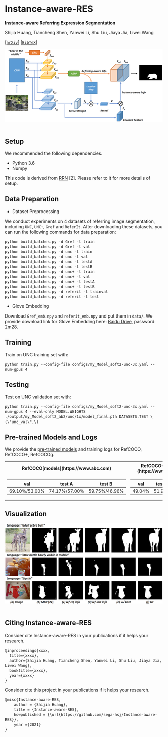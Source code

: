 # Instance-aware-RES

**Instance-aware Referring Expression Segmentation**

Shijia Huang, Tiancheng Shen, Yanwei Li, Shu Liu, Jiaya Jia, Liwei Wang

[[`arXiv`](https://arxiv.org/pdf/xxxx.xxxx.pdf)] [[`BibTeX`](#CitingInstNet)]

<div align="center">
  <img src="/framework.png"/>
</div><br/>

## Setup

We recommended the following dependencies.

* Python 3.6
* Numpy

This code is derived from [RRN](https://github.com/liruiyu/referseg_rrn) \[2\]. Please refer to it for more details of setup.

## Data Preparation
* Dataset Preprocessing

We conduct experiments on 4 datasets of referring image segmentation, including `UNC`, `UNC+`, `Gref` and `ReferIt`. After downloading these datasets, you can run the following commands for data preparation:
```
python build_batches.py -d Gref -t train
python build_batches.py -d Gref -t val
python build_batches.py -d unc -t train
python build_batches.py -d unc -t val
python build_batches.py -d unc -t testA
python build_batches.py -d unc -t testB
python build_batches.py -d unc+ -t train
python build_batches.py -d unc+ -t val
python build_batches.py -d unc+ -t testA
python build_batches.py -d unc+ -t testB
python build_batches.py -d referit -t trainval
python build_batches.py -d referit -t test
```

* Glove Embedding

Download `Gref_emb.npy` and `referit_emb.npy` and put them in `data/`. We provide download link for Glove Embedding here:
[Baidu Drive](https://pan.baidu.com/s/19f8CxT3lc_UyjCIIE_74FA), password: 2m28.


## Training
Train on UNC training set with:
```
python train.py --config-file configs/my_Model_soft2-unc-3x.yaml --num-gpus 4
```

## Testing
Test on UNC validation set with:
```
python train.py --config-file configs/my_Model_soft2-unc-3x.yaml --num-gpus 4 --eval-only MODEL.WEIGHTS ./output/my_Model_soft2_ab2/unc/1x/model_final.pth DATASETS.TEST \(\"unc_val\",\)
```

## Pre-trained Models and Logs

We provide the [pre-trained models](https://www.abc.com) and training logs for RefCOCO, RefCOCO+, RefCOCOg. 



<table>
<tr><th> RefCOCO[models](https://www.abc.com) </th><th> RefCOCO+[models](https://www.abc.com) </th><th> RefCOCOg[models](https://www.abc.com) </th></tr>
<tr><td>

| val               | test A            | test B            |
| ----------------- | ----------------- | ----------------- |
| 69.10\%/53.00\% | 74.17\%/57.00\% | 59.75\%/46.96\% |
</td><td>

| val  | test A | test B |
| ---- | ------ | ------ |
| 49.04\% | 51.94\% | 44.31\% |
  
</td><td>
  
| val  | test |
| ---- | ------ |
| 49.04\% | 51.94\% |

</td></tr> </table>


## Visualization

<div align="center">
  <img src="/visual.png"/>
</div><br/>


## <a name="CitingInstNet"></a>Citing Instance-aware-RES

Consider cite Instance-aware-RES in your publications if it helps your research.

```
@inproceedings{xxxx,
  title={xxxx},
  author={Shijia Huang, Tiancheng Shen, Yanwei Li, Shu Liu, Jiaya Jia, Liwei Wang},
  booktitle={xxxx},
  year={xxxx}
}
```
Consider cite this project in your publications if it helps your research. 
```
@misc{Instance-aware-RES,
    author = {Shijia Huang},
    title = {Instance-aware-RES},
    howpublished = {\url{https://github.com/sega-hsj/Instance-aware-RES}},
    year ={2021}
}
```

